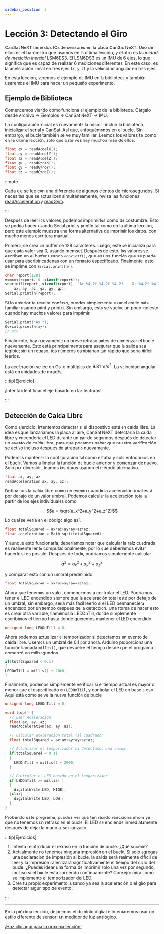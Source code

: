 ```yaml
---
sidebar_position: 3
---
```


# Lección 3: Detectando el Giro

CanSat NeXT tiene dos ICs de sensores en la placa CanSat NeXT. Uno de ellos es el barómetro que usamos en la última lección, y el otro es la _unidad de medición inercial_ [LSM6DS3](./../CanSat-hardware/on_board_sensors#inertial-measurement-unit). El LSM6DS3 es un IMU de 6 ejes, lo que significa que es capaz de realizar 6 mediciones diferentes. En este caso, es la aceleración lineal en tres ejes (x, y, z) y la velocidad angular en tres ejes.

En esta lección, veremos el ejemplo de IMU en la biblioteca y también usaremos el IMU para hacer un pequeño experimento.

## Ejemplo de Biblioteca

Comencemos viendo cómo funciona el ejemplo de la biblioteca. Cárgalo desde Archivo -> Ejemplos -> CanSat NeXT -> IMU.

La configuración inicial es nuevamente la misma: incluir la biblioteca, inicializar el serial y CanSat. Así que, enfoquémonos en el bucle. Sin embargo, el bucle también se ve muy familiar. Leemos los valores tal como en la última lección, solo que esta vez hay muchos más de ellos.

```Cpp title="Leyendo valores del IMU"
float ax = readAccelX();
float ay = readAccelY();
float az = readAccelZ();
float gx = readGyroX();
float gy = readGyroY();
float gz = readGyroZ();
```

:::note

Cada eje se lee con una diferencia de algunos cientos de microsegundos. Si necesitas que se actualicen simultáneamente, revisa las funciones [readAcceleration](./../CanSat-software/library_specification#readacceleration) y [readGyro](./../CanSat-software/library_specification#readgyro).

:::

Después de leer los valores, podemos imprimirlos como de costumbre. Esto se podría hacer usando Serial.print y println tal como en la última lección, pero este ejemplo muestra una forma alternativa de imprimir los datos, con mucho menos escritura manual.

Primero, se crea un buffer de 128 caracteres. Luego, este se inicializa para que cada valor sea 0, usando memset. Después de esto, los valores se escriben en el buffer usando `snprintf()`, que es una función que se puede usar para escribir cadenas con un formato especificado. Finalmente, esto se imprime con `Serial.println()`.

```Cpp title="Impresión Elegante"
char report[128];
memset(report, 0, sizeof(report));
snprintf(report, sizeof(report), "A: %4.2f %4.2f %4.2f    G: %4.2f %4.2f %4.2f",
    ax, ay, az, gx, gy, gz);
Serial.println(report);
```

Si lo anterior te resulta confuso, puedes simplemente usar el estilo más familiar usando print y println. Sin embargo, esto se vuelve un poco molesto cuando hay muchos valores para imprimir.

```Cpp title="Impresión Regular"
Serial.print("Ax:");
Serial.println(ay);
// etc
```

Finalmente, hay nuevamente un breve retraso antes de comenzar el bucle nuevamente. Esto está principalmente para asegurar que la salida sea legible; sin un retraso, los números cambiarían tan rápido que sería difícil leerlos.

La aceleración se lee en Gs, o múltiplos de $9.81 \text{ m}/\text{s}^2$. La velocidad angular está en unidades de $\text{mrad}/\text{s}$.

:::tip[Ejercicio]

¡Intenta identificar el eje basado en las lecturas!

:::

## Detección de Caída Libre

Como ejercicio, intentemos detectar si el dispositivo está en caída libre. La idea es que lanzaríamos la placa al aire, CanSat NeXT detectaría la caída libre y encendería el LED durante un par de segundos después de detectar un evento de caída libre, para que podamos saber que nuestra verificación se activó incluso después de atraparlo nuevamente.

Podemos mantener la configuración tal como estaba y solo enfocarnos en el bucle. Vamos a limpiar la función de bucle anterior y comenzar de nuevo. Solo por diversión, leamos los datos usando el método alternativo.

```Cpp title="Leer Aceleración"
float ax, ay, az;
readAcceleration(ax, ay, az);
```

Definamos la caída libre como un evento cuando la aceleración total está por debajo de un valor umbral. Podemos calcular la aceleración total a partir de los ejes individuales como

$$a = \sqrt{a_x^2+a_y^2+a_z^2}$$

Lo cual se vería en el código algo así.

```Cpp title="Calculando aceleración total"
float totalSquared = ax*ax+ay*ay+az*az;
float acceleration = Math.sqrt(totalSquared);
```

Y aunque esto funcionaría, deberíamos notar que calcular la raíz cuadrada es realmente lento computacionalmente, por lo que deberíamos evitar hacerlo si es posible. Después de todo, podríamos simplemente calcular

$$a^2 = a_x^2+a_y^2+a_z^2$$

y comparar esto con un umbral predefinido.

```Cpp title="Calculando aceleración total al cuadrado"
float totalSquared = ax*ax+ay*ay+az*az;
```

Ahora que tenemos un valor, comencemos a controlar el LED. Podríamos tener el LED encendido siempre que la aceleración total esté por debajo de un umbral, sin embargo, sería más fácil leerlo si el LED permaneciera encendido por un tiempo después de la detección. Una forma de hacer esto es crear otra variable, llamémosla LEDOnTill, donde simplemente escribimos el tiempo hasta donde queremos mantener el LED encendido.

```Cpp title="Variable de temporizador"
unsigned long LEDOnTill = 0;
```

Ahora podemos actualizar el temporizador si detectamos un evento de caída libre. Usemos un umbral de 0.1 por ahora. Arduino proporciona una función llamada `millis()`, que devuelve el tiempo desde que el programa comenzó en milisegundos.

```Cpp title="Actualizando el temporizador"
if(totalSquared < 0.1)
{
LEDOnTill = millis() + 2000;
}
```

Finalmente, podemos simplemente verificar si el tiempo actual es mayor o menor que el especificado en `LEDOnTill`, y controlar el LED en base a eso. Aquí está cómo se ve la nueva función de bucle:

```Cpp title="Función de bucle para detectar caída libre"
unsigned long LEDOnTill = 0;

void loop() {
  // Leer Aceleración
  float ax, ay, az;
  readAcceleration(ax, ay, az);

  // Calcular aceleración total (al cuadrado)
  float totalSquared = ax*ax+ay*ay+az*az;
  
  // Actualizar el temporizador si detectamos una caída
  if(totalSquared < 0.1)
  {
    LEDOnTill = millis() + 2000;
  }

  // Controlar el LED basado en el temporizador
  if(LEDOnTill >= millis())
  {
    digitalWrite(LED, HIGH);
  }else{
    digitalWrite(LED, LOW);
  }
}
```

Probando este programa, puedes ver qué tan rápido reacciona ahora ya que no tenemos un retraso en el bucle. El LED se enciende inmediatamente después de dejar la mano al ser lanzado.

:::tip[Ejercicios]

1. Intenta reintroducir el retraso en la función de bucle. ¿Qué sucede?
2. Actualmente no tenemos ninguna impresión en el bucle. Si solo agregas una declaración de impresión al bucle, la salida será realmente difícil de leer y la impresión ralentizará significativamente el tiempo del ciclo del bucle. ¿Puedes idear una forma de imprimir solo una vez por segundo, incluso si el bucle está corriendo continuamente? Consejo: mira cómo se implementó el temporizador del LED.
3. Crea tu propio experimento, usando ya sea la aceleración o el giro para detectar algún tipo de evento.

:::

---

En la próxima lección, dejaremos el dominio digital e intentaremos usar un estilo diferente de sensor: un medidor de luz analógico.

[¡Haz clic aquí para la próxima lección!](./lesson4)